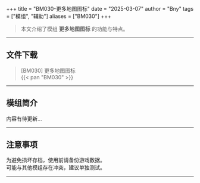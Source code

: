 +++
title = "BM030-更多地图图标"
date = "2025-03-07"
author = "Bny"
tags = ["模组", "辅助"]
aliases = ["BM030"]
+++

> 本文介绍了模组 **更多地图图标** 的功能与特点。

---

## 文件下载

> [BM030] 更多地图图标  
{{< pan "BM030" >}}  

---

## 模组简介

>  
内容有待更新...  

---

## 注意事项

>  
为避免损坏存档，使用前请备份游戏数据。  
可能与其他模组存在冲突，建议单独测试。  

---

